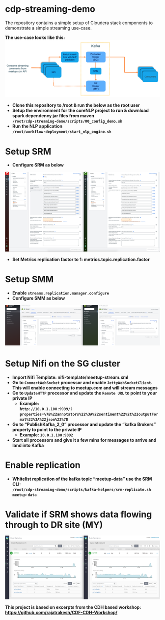 # cdp-streaming-demo
The repository contains a simple setup of Cloudera stack components to demonstrate a simple streaming use-case.

<b>The use-case looks like this:
![scenario](images/srm-scenario.png)

* Clone this repository to /root & run the below as the root user
* Setup the environment for the coreNLP project to run & download spark dependency jar files from maven<br>
`/root/cdp-streaming-demo/scripts/00_config_demo.sh`
* Run the NLP application<br>`/root/workflow-deployment/start_nlp_engine.sh`

# Setup SRM
- Configure SRM as below

![SRM Configs](images/SRM-configs.png)
- Set Metrics replication factor to 1: metrics.topic.replication.factor


# Setup SMM
- Enable `streams.replication.manager.configure`
- Configure SMM as below

![SMM Configs](images/SMM-configs.png)

# Setup Nifi on the SG cluster
* Import Nifi Template: nifi-template/meetup-stream.xml
* Go to `ConnectWebSocket` processor and enable `JettyWebSocketClient`. This will enable connecting to meetup.com and will stream messages
* Go to `UpdateHTTP` processor and update the `Remote URL` to point to your private IP
    * Example:<br>`http://10.0.1.100:9999/?properties=%7B%22annotators%22%3A%22sentiment%22%2C%22outputFormat%22%3A%22json%22%7D`
* Go to “PublishKafka_2_0” processor and update the “kafka Brokers” property to point to the private IP
    * Example: `10.0.1.100:9092`
* Start all processors and give it a few mins for messages to arrive and land into Kafka

# Enable replication
- Whitelist replication of the kafka topic “meetup-data” use the SRM CLI:<br>
`/root/cdp-streaming-demo/scripts/kafka-helpers/srm-replicate.sh meetup-data`


# Validate if SRM shows data flowing through to DR site (MY)
![Validate replication](images/srm-monitor.png)

This project is based on excerpts from the CDH based workshop: https://github.com/rajatrakesh/CDF-CDH-Workshop/

